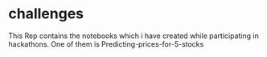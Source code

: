 # challenges

This Rep contains the notebooks which i have created while participating in hackathons.
One of them is Predicting-prices-for-5-stocks

